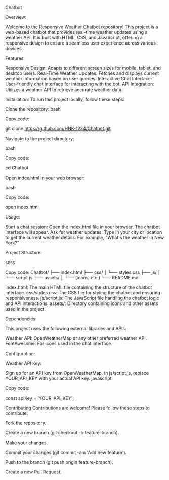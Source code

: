 Chatbot

Overview: 

Welcome to the Responsive Weather Chatbot repository! This project is a web-based chatbot that provides real-time weather updates using a weather API. It is built with HTML, CSS, and JavaScript, offering a responsive design to ensure a seamless user experience across various devices.

Features:

Responsive Design: Adapts to different screen sizes for mobile, tablet, and desktop users.
Real-Time Weather Updates: Fetches and displays current weather information based on user queries.
Interactive Chat Interface: User-friendly chat interface for interacting with the bot.
API Integration: Utilizes a weather API to retrieve accurate weather data.

Installation:
To run this project locally, follow these steps:

Clone the repository:
bash

Copy code:

git clone https://github.com/HNK-1234/Chatbot.git

Navigate to the project directory:

bash

Copy code:

cd Chatbot

Open index.html in your web browser:

bash

Copy code:

open index.html

Usage:

Start a chat session: Open the index.html file in your browser. The chatbot interface will appear.
Ask for weather updates: Type in your city or location to get the current weather details. For example, "What's the weather in New York?"

Project Structure:

scss

Copy code:
Chatbot/
├── index.html
├── css/
│   └── styles.css
├── js/
│   └── script.js
├── assets/
│   └── (icons, etc.)
└── README.md

index.html: The main HTML file containing the structure of the chatbot interface.
css/styles.css: The CSS file for styling the chatbot and ensuring responsiveness.
js/script.js: The JavaScript file handling the chatbot logic and API interactions.
assets/: Directory containing icons and other assets used in the project.

Dependencies:

This project uses the following external libraries and APIs:

Weather API: OpenWeatherMap or any other preferred weather API.
FontAwesome: For icons used in the chat interface.

Configuration:

Weather API Key:

Sign up for an API key from OpenWeatherMap.
In js/script.js, replace YOUR_API_KEY with your actual API key.
javascript

Copy code:

const apiKey = 'YOUR_API_KEY';

Contributing
Contributions are welcome! Please follow these steps to contribute:

Fork the repository.

Create a new branch (git checkout -b feature-branch).

Make your changes.

Commit your changes (git commit -am 'Add new feature').

Push to the branch (git push origin feature-branch).

Create a new Pull Request.

